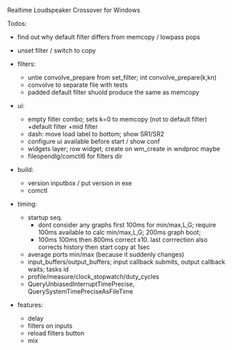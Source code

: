 Realtime Loudspeaker Crossover for Windows

Todos:

 - find out why default filter differs from memcopy / lowpass pops
 - unset filter / switch to copy
 - filters: 
	- untie convolve_prepare from set_filter; int convolve_prepare(k,kn)
	- convolve to separate file with tests
	- padded default filter shuold produce the same as memcopy
 - ui:
    - empty filter combo; sets k=0 to memcopy (not to default filter) +default filter +mid filter
    - dash: move load label to bottom; show SR1/SR2
    - configure ui available before start / show conf
    - widgets layer; row widget; create on wm_create in wndproc maybe
    - fileopendlg/comctl6 for filters dir
 - build:
    - version inputbox / put version in exe
    - comctl

 - timing:
    - startup seq.
        - dont consider any graphs first 100ms for min/max,L,G; require 100ms available to calc min/max,L,G; 200ms graph boot;
		- 100ms 100ms then 800ms correct x10. last corrrection also corrects history then start copy at 1sec
    - average ports min/max (because it suddenly changes)
	- input_buffers/output_buffers; input callback submits, output callback waits; tasks id
	- profile/measure/clock_stopwatch/duty_cycles
    - QueryUnbiasedInterruptTimePrecise, QuerySystemTimePreciseAsFileTime
 - features:
    - delay
    - filters on inputs
	- reload filters button
	- mix
